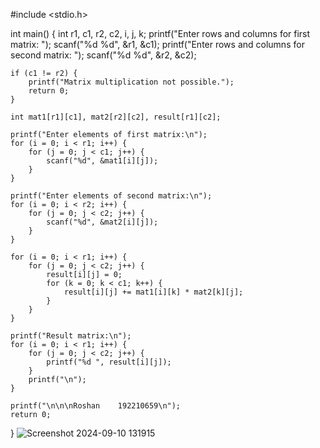 #include <stdio.h>

int main() {
    int r1, c1, r2, c2, i, j, k;
    printf("Enter rows and columns for first matrix: ");
    scanf("%d %d", &r1, &c1);
    printf("Enter rows and columns for second matrix: ");
    scanf("%d %d", &r2, &c2);

    if (c1 != r2) {
        printf("Matrix multiplication not possible.");
        return 0;
    }

    int mat1[r1][c1], mat2[r2][c2], result[r1][c2];

    printf("Enter elements of first matrix:\n");
    for (i = 0; i < r1; i++) {
        for (j = 0; j < c1; j++) {
            scanf("%d", &mat1[i][j]);
        }
    }

    printf("Enter elements of second matrix:\n");
    for (i = 0; i < r2; i++) {
        for (j = 0; j < c2; j++) {
            scanf("%d", &mat2[i][j]);
        }
    }

    for (i = 0; i < r1; i++) {
        for (j = 0; j < c2; j++) {
            result[i][j] = 0;
            for (k = 0; k < c1; k++) {
                result[i][j] += mat1[i][k] * mat2[k][j];
            }
        }
    }

    printf("Result matrix:\n");
    for (i = 0; i < r1; i++) {
        for (j = 0; j < c2; j++) {
            printf("%d ", result[i][j]);
        }
        printf("\n");
    }

    printf("\n\n\nRoshan    192210659\n");
    return 0;
}
![Screenshot 2024-09-10 131915](https://github.com/user-attachments/assets/1df88e52-d474-4a66-921e-32eb8c2df643)
